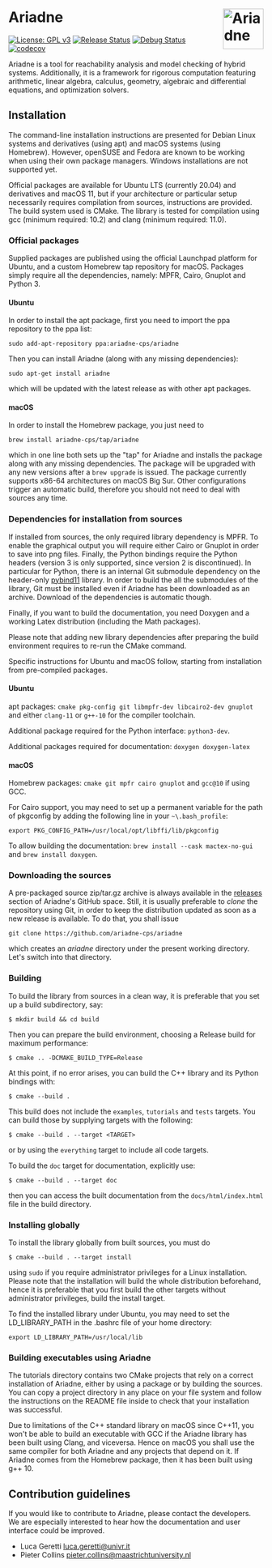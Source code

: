 

# Ariadne <img align="right" src="http://www.ariadne-cps.org/img/ariadne-transparent.png" alt="Ariadne" width="80"/> 

[![License: GPL v3](https://img.shields.io/badge/License-GPL%20v3-blue.svg)](https://www.gnu.org/licenses/gpl-3.0) [![Release Status](https://github.com/ariadne-cps/ariadne/workflows/release.yml/badge.svg)](https://github.com/ariadne-cps/ariadne/actions/workflows/release.yml) [![Debug Status](https://github.com/ariadne-cps/ariadne/workflows/debug.yml/badge.svg)](https://github.com/ariadne-cps/ariadne/actions/workflows/debug.yml) [![codecov](https://codecov.io/gh/ariadne-cps/ariadne/branch/master/graph/badge.svg)](https://codecov.io/gh/ariadne-cps/ariadne)

Ariadne is a tool for reachability analysis and model checking of hybrid systems. Additionally, it is a framework for rigorous computation featuring arithmetic, linear algebra, calculus, geometry, algebraic and differential equations, and optimization solvers.

## Installation ##

The command-line installation instructions are presented for Debian Linux systems and derivatives (using apt) and macOS systems (using Homebrew). However, openSUSE and Fedora are known to be working when using their own package managers. Windows installations are not supported yet.

Official packages are available for Ubuntu LTS (currently 20.04) and derivatives and macOS 11, but if your architecture or particular setup necessarily requires compilation from sources, instructions are provided. The build system used is CMake. The library is tested for compilation using gcc (minimum required: 10.2) and clang (minimum required: 11.0).

### Official packages

Supplied packages are published using the official Launchpad platform for Ubuntu, and a custom Homebrew tap repository for macOS. Packages simply require all the dependencies, namely: MPFR, Cairo, Gnuplot and Python 3.

#### Ubuntu

In order to install the apt package, first you need to import the ppa repository to the ppa list:

```
sudo add-apt-repository ppa:ariadne-cps/ariadne
```

Then you can install Ariadne (along with any missing dependencies):

```
sudo apt-get install ariadne
```

which will be updated with the latest release as with other apt packages.

#### macOS

In order to install the Homebrew package, you just need to

```
brew install ariadne-cps/tap/ariadne
```

which in one line both sets up the "tap" for Ariadne and installs the package along with any missing dependencies. The package will be upgraded with any new versions after a `brew upgrade` is issued. The package currently supports x86-64 architectures on macOS Big Sur. Other configurations trigger an automatic build, therefore you should not need to deal with sources any time.

### Dependencies for installation from sources

If installed from sources, the only required library dependency is MPFR. To enable the graphical output you will require either Cairo or Gnuplot in order to save into png files. Finally, the Python bindings require the Python headers (version 3 is only supported, since version 2 is discontinued). In particular for Python, there is an internal Git submodule dependency on the header-only [pybind11](https://github.com/pybind/pybind11) library. In order to build the all the submodules of the library, Git must be installed even if Ariadne has been downloaded as an archive. Download of the dependencies is automatic though.

Finally, if you want to build the documentation, you need Doxygen and a working Latex distribution (including the Math packages).

Please note that adding new library dependencies after preparing the build environment requires to re-run the CMake command.

Specific instructions for Ubuntu and macOS follow, starting from installation from pre-compiled packages.

#### Ubuntu

apt packages: `cmake pkg-config git libmpfr-dev libcairo2-dev gnuplot` and either `clang-11` or `g++-10` for the compiler toolchain.

Additional package required for the Python interface: `python3-dev`.

Additional packages required for documentation: `doxygen doxygen-latex`

#### macOS

Homebrew packages: `cmake git mpfr cairo gnuplot` and `gcc@10` if using GCC.

For Cairo support, you may need to set up a permanent variable for the path of pkgconfig by adding the following line in your `~\.bash_profile`:

```
export PKG_CONFIG_PATH=/usr/local/opt/libffi/lib/pkgconfig
```

To allow building the documentation: `brew install --cask mactex-no-gui` and `brew install doxygen`.

### Downloading the sources

A pre-packaged source zip/tar.gz archive is always available in the [releases](https://github.com/ariadne-cps/ariadne/releases) section of Ariadne's GitHub space.
Still, it is usually preferable to *clone* the repository using Git, in order to keep the distribution updated as soon as a new release is available. 
To do that, you shall issue

```
git clone https://github.com/ariadne-cps/ariadne 
```

which creates an *ariadne* directory under the present working directory. Let's switch into that directory. 

### Building

To build the library from sources in a clean way, it is preferable that you set up a build subdirectory, say:

```
$ mkdir build && cd build
```

Then you can prepare the build environment, choosing a Release build for maximum performance:

```
$ cmake .. -DCMAKE_BUILD_TYPE=Release
```

At this point, if no error arises, you can build the C++ library and its Python bindings with:

```
$ cmake --build .
```

This build does not include the `examples`, `tutorials` and `tests` targets. You can build those by supplying targets with the following:

```
$ cmake --build . --target <TARGET>
```

or by using the `everything` target to include all code targets.

To build the `doc` target for documentation, explicitly use:

```
$ cmake --build . --target doc
```

then you can access the built documentation from the `docs/html/index.html` file in the build directory.


### Installing globally

To install the library globally from built sources, you must do

```
$ cmake --build . --target install
```

using `sudo` if you require administrator privileges for a Linux installation. Please note that the installation will build the whole distribution beforehand, hence it is preferable that you first build the other targets without administrator privileges, build the install target.

To find the installed library under Ubuntu, you may need to set the LD\_LIBRARY\_PATH in the .bashrc file of your home directory:

```
export LD_LIBRARY_PATH=/usr/local/lib
```

### Building executables using Ariadne

The tutorials directory contains two CMake projects that rely on a correct installation of Ariadne, either by using a package or by building the sources. You can copy a project directory in any place on your file system and follow the instructions on the README file inside to check that your installation was successful.

Due to limitations of the C++ standard library on macOS since C++11, you won't be able to build an executable with GCC if the Ariadne library has been built using Clang, and viceversa. Hence on macOS you shall use the same compiler for both Ariadne and any projects that depend on it. If Ariadne comes from the Homebrew package, then it has been built using g++ 10.

## Contribution guidelines ##

If you would like to contribute to Ariadne, please contact the developers. We are especially interested to hear how the documentation and user interface could be improved.

* Luca Geretti <luca.geretti@univr.it>
* Pieter Collins <pieter.collins@maastrichtuniversity.nl>
